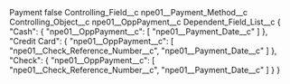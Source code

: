 <?xml version="1.0" encoding="UTF-8"?>
<CustomMetadata xmlns="http://soap.sforce.com/2006/04/metadata" xmlns:xsi="http://www.w3.org/2001/XMLSchema-instance" xmlns:xsd="http://www.w3.org/2001/XMLSchema">
    <label>Payment</label>
    <protected>false</protected>
    <values>
        <field>Controlling_Field__c</field>
        <value xsi:type="xsd:string">npe01__Payment_Method__c</value>
    </values>
    <values>
        <field>Controlling_Object__c</field>
        <value xsi:type="xsd:string">npe01__OppPayment__c</value>
    </values>
    <values>
        <field>Dependent_Field_List__c</field>
        <value xsi:type="xsd:string">{
&quot;Cash&quot;: {
    &quot;npe01__OppPayment__c&quot;: [
      &quot;npe01__Payment_Date__c&quot;
    ]
  },
  &quot;Credit Card&quot;: {
    &quot;npe01__OppPayment__c&quot;: [
      &quot;npe01__Check_Reference_Number__c&quot;,
      &quot;npe01__Payment_Date__c&quot;
    ]
  },
&quot;Check&quot;: {
    &quot;npe01__OppPayment__c&quot;: [
      &quot;npe01__Check_Reference_Number__c&quot;,
      &quot;npe01__Payment_Date__c&quot;
    ]
  }
}</value>
    </values>
</CustomMetadata>

